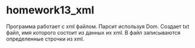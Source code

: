 # homework13_xml
Программа работает с xml файлом. Парсит используя Dom. Создает txt файл, имя которого состоит из данных их xml. В файл записываются определенные строчки из xml.

